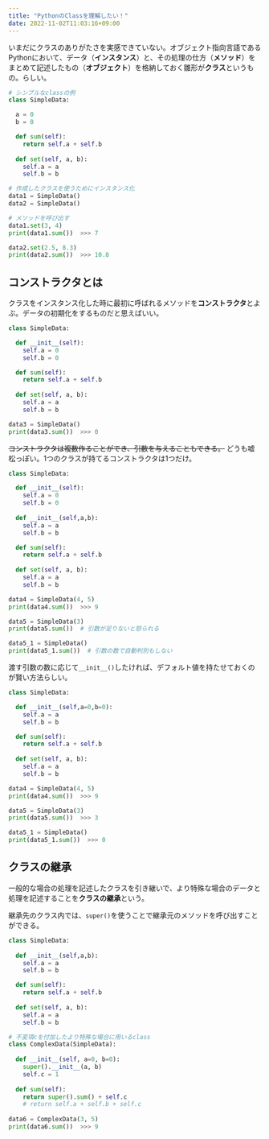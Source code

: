 ```yaml
---
title: "PythonのClassを理解したい！"
date: 2022-11-02T11:03:16+09:00
---
```


いまだにクラスのありがたさを実感できていない。オブジェクト指向言語であるPythonにおいて、データ（**インスタンス**）と、その処理の仕方（**メソッド**）をまとめて記述したもの（**オブジェクト**）を格納しておく雛形が**クラス**というもの。らしい。

```python
# シンプルなclassの例
class SimpleData:

  a = 0
  b = 0

  def sum(self):
    return self.a + self.b
  
  def set(self, a, b):
    self.a = a
    self.b = b

# 作成したクラスを使うためにインスタンス化
data1 = SimpleData()
data2 = SimpleData()

# メソッドを呼び出す
data1.set(3, 4)
print(data1.sum())  >>> 7

data2.set(2.5, 8.3)
print(data2.sum())  >>> 10.8
```

## コンストラクタとは
クラスをインスタンス化した時に最初に呼ばれるメソッドを**コンストラクタ**とよぶ。データの初期化をするものだと思えばいい。

```python
class SimpleData:

  def __init__(self):
    self.a = 0
    self.b = 0

  def sum(self):
    return self.a + self.b
  
  def set(self, a, b):
    self.a = a
    self.b = b

data3 = SimpleData()
print(data3.sum())  >>> 0
```

~~コンストラクタは複数作ることができ、引数を与えることもできる。~~ どうも嘘松っぽい。1つのクラスが持てるコンストラクタは1つだけ。

```python
class SimpleData:

  def __init__(self):
    self.a = 0
    self.b = 0
  
  def __init__(self,a,b):
    self.a = a
    self.b = b

  def sum(self):
    return self.a + self.b
  
  def set(self, a, b):
    self.a = a
    self.b = b

data4 = SimpleData(4, 5)
print(data4.sum())  >>> 9

data5 = SimpleData(3)
print(data5.sum())  # 引数が足りないと怒られる

data5_1 = SimpleData()
print(data5_1.sum())  # 引数の数で自動判別もしない
```

渡す引数の数に応じて`__init__()`したければ、デフォルト値を持たせておくのが賢い方法らしい。

```python
class SimpleData:

  def __init__(self,a=0,b=0):
    self.a = a
    self.b = b

  def sum(self):
    return self.a + self.b
  
  def set(self, a, b):
    self.a = a
    self.b = b

data4 = SimpleData(4, 5)
print(data4.sum())  >>> 9

data5 = SimpleData(3)
print(data5.sum())  >>> 3

data5_1 = SimpleData()
print(data5_1.sum())  >>> 0
```


## クラスの継承
一般的な場合の処理を記述したクラスを引き継いで、より特殊な場合のデータと処理を記述することを**クラスの継承**という。

継承先のクラス内では、`super()`を使うことで継承元のメソッドを呼び出すことができる。

```python # a,bの2変数に対する一般的なclass
class SimpleData:
  
  def __init__(self,a,b):
    self.a = a
    self.b = b

  def sum(self):
    return self.a + self.b
  
  def set(self, a, b):
    self.a = a
    self.b = b

# 不変項cを付加したより特殊な場合に用いるclass
class ComplexData(SimpleData):
  
  def __init__(self, a=0, b=0):
    super().__init__(a, b)
    self.c = 1
  
  def sum(self):
    return super().sum() + self.c
    # return self.a + self.b + self.c
  
data6 = ComplexData(3, 5)
print(data6.sum())  >>> 9
```
